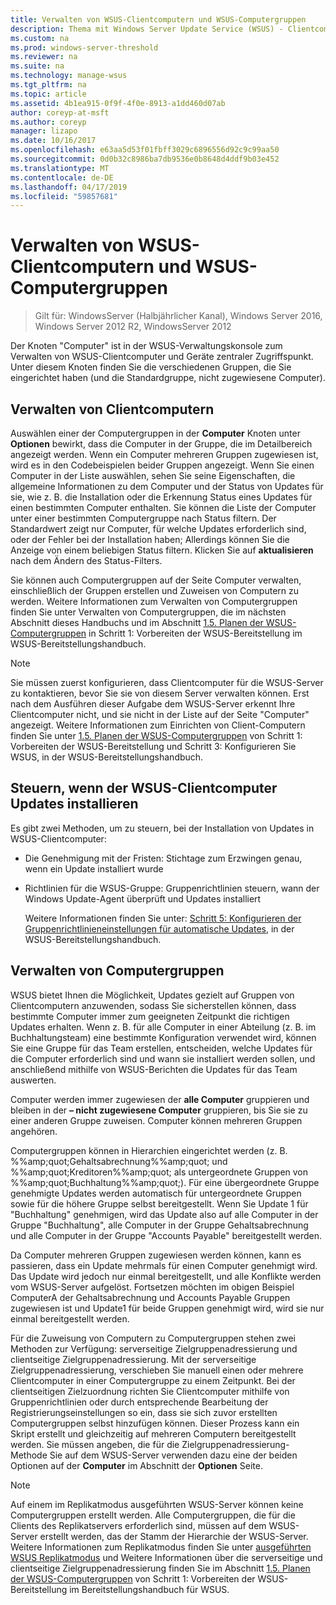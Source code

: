 ```yaml
---
title: Verwalten von WSUS-Clientcomputern und WSUS-Computergruppen
description: Thema mit Windows Server Update Service (WSUS) - Clientcomputer und Gruppen verwalten
ms.custom: na
ms.prod: windows-server-threshold
ms.reviewer: na
ms.suite: na
ms.technology: manage-wsus
ms.tgt_pltfrm: na
ms.topic: article
ms.assetid: 4b1ea915-0f9f-4f0e-8913-a1dd460d07ab
author: coreyp-at-msft
ms.author: coreyp
manager: lizapo
ms.date: 10/16/2017
ms.openlocfilehash: e63aa5d53f01fbff3029c6896556d92c9c99aa50
ms.sourcegitcommit: 0d0b32c8986ba7db9536e0b8648d4ddf9b03e452
ms.translationtype: MT
ms.contentlocale: de-DE
ms.lasthandoff: 04/17/2019
ms.locfileid: "59857681"
---
```

# <a name="managing-wsus-client-computers-and-wsus-computer-groups"></a>Verwalten von WSUS-Clientcomputern und WSUS-Computergruppen

>Gilt für: WindowsServer (Halbjährlicher Kanal), Windows Server 2016, Windows Server 2012 R2, WindowsServer 2012

Der Knoten "Computer" ist in der WSUS-Verwaltungskonsole zum Verwalten von WSUS-Clientcomputer und Geräte zentraler Zugriffspunkt. Unter diesem Knoten finden Sie die verschiedenen Gruppen, die Sie eingerichtet haben (und die Standardgruppe, nicht zugewiesene Computer).

## <a name="managing-client-computers"></a>Verwalten von Clientcomputern
Auswählen einer der Computergruppen in der **Computer** Knoten unter **Optionen** bewirkt, dass die Computer in der Gruppe, die im Detailbereich angezeigt werden. Wenn ein Computer mehreren Gruppen zugewiesen ist, wird es in den Codebeispielen beider Gruppen angezeigt. Wenn Sie einen Computer in der Liste auswählen, sehen Sie seine Eigenschaften, die allgemeine Informationen zu dem Computer und der Status von Updates für sie, wie z. B. die Installation oder die Erkennung Status eines Updates für einen bestimmten Computer enthalten. Sie können die Liste der Computer unter einer bestimmten Computergruppe nach Status filtern. Der Standardwert zeigt nur Computer, für welche Updates erforderlich sind, oder der Fehler bei der Installation haben; Allerdings können Sie die Anzeige von einem beliebigen Status filtern. Klicken Sie auf **aktualisieren** nach dem Ändern des Status-Filters.

Sie können auch Computergruppen auf der Seite Computer verwalten, einschließlich der Gruppen erstellen und Zuweisen von Computern zu werden. Weitere Informationen zum Verwalten von Computergruppen finden Sie unter Verwalten von Computergruppen, die im nächsten Abschnitt dieses Handbuchs und im Abschnitt [1.5. Planen der WSUS-Computergruppen](../plan/plan-your-wsus-deployment.md#BKMK_1.5) in Schritt 1: Vorbereiten der WSUS-Bereitstellung im WSUS-Bereitstellungshandbuch.

> [!NOTE]
> Sie müssen zuerst konfigurieren, dass Clientcomputer für die WSUS-Server zu kontaktieren, bevor Sie sie von diesem Server verwalten können. Erst nach dem Ausführen dieser Aufgabe dem WSUS-Server erkennt Ihre Clientcomputer nicht, und sie nicht in der Liste auf der Seite "Computer" angezeigt. Weitere Informationen zum Einrichten von Client-Computern finden Sie unter [1.5. Planen der WSUS-Computergruppen](../plan/plan-your-wsus-deployment.md#BKMK_1.5) von Schritt 1: Vorbereiten der WSUS-Bereitstellung und Schritt 3: Konfigurieren Sie WSUS, in der WSUS-Bereitstellungshandbuch.

## <a name="controlling-when-wsus-client-computers-install-updates"></a>Steuern, wenn der WSUS-Clientcomputer Updates installieren
Es gibt zwei Methoden, um zu steuern, bei der Installation von Updates in WSUS-Clientcomputer:

-   Die Genehmigung mit der Fristen: Stichtage zum Erzwingen genau, wenn ein Update installiert wurde

-   Richtlinien für die WSUS-Gruppe: Gruppenrichtlinien steuern, wann der Windows Update-Agent überprüft und Updates installiert

    Weitere Informationen finden Sie unter: [Schritt 5: Konfigurieren der Gruppenrichtlinieneinstellungen für automatische Updates](../deploy/4-configure-group-policy-settings-for-automatic-updates.md), in der WSUS-Bereitstellungshandbuch.

## <a name="managing-computer-groups"></a>Verwalten von Computergruppen
WSUS bietet Ihnen die Möglichkeit, Updates gezielt auf Gruppen von Clientcomputern anzuwenden, sodass Sie sicherstellen können, dass bestimmte Computer immer zum geeigneten Zeitpunkt die richtigen Updates erhalten. Wenn z. B. für alle Computer in einer Abteilung (z. B. im Buchhaltungsteam) eine bestimmte Konfiguration verwendet wird, können Sie eine Gruppe für das Team erstellen, entscheiden, welche Updates für die Computer erforderlich sind und wann sie installiert werden sollen, und anschließend mithilfe von WSUS-Berichten die Updates für das Team auswerten.

Computer werden immer zugewiesen der **alle Computer** gruppieren und bleiben in der **– nicht zugewiesene Computer** gruppieren, bis Sie sie zu einer anderen Gruppe zuweisen. Computer können mehreren Gruppen angehören.

Computergruppen können in Hierarchien eingerichtet werden (z. B. %%amp;quot;Gehaltsabrechnung%%amp;quot; und %%amp;quot;Kreditoren%%amp;quot; als untergeordnete Gruppen von %%amp;quot;Buchhaltung%%amp;quot;). Für eine übergeordnete Gruppe genehmigte Updates werden automatisch für untergeordnete Gruppen sowie für die höhere Gruppe selbst bereitgestellt. Wenn Sie Update 1 für "Buchhaltung" genehmigen, wird das Update also auf alle Computer in der Gruppe "Buchhaltung", alle Computer in der Gruppe Gehaltsabrechnung und alle Computer in der Gruppe "Accounts Payable" bereitgestellt werden.

Da Computer mehreren Gruppen zugewiesen werden können, kann es passieren, dass ein Update mehrmals für einen Computer genehmigt wird. Das Update wird jedoch nur einmal bereitgestellt, und alle Konflikte werden vom WSUS-Server aufgelöst. Fortsetzen möchten im obigen Beispiel ComputerA der Gehaltsabrechnung und Accounts Payable Gruppen zugewiesen ist und Update1 für beide Gruppen genehmigt wird, wird sie nur einmal bereitgestellt werden.

Für die Zuweisung von Computern zu Computergruppen stehen zwei Methoden zur Verfügung: serverseitige Zielgruppenadressierung und clientseitige Zielgruppenadressierung. Mit der serverseitige Zielgruppenadressierung, verschieben Sie manuell einen oder mehrere Clientcomputer in einer Computergruppe zu einem Zeitpunkt. Bei der clientseitigen Zielzuordnung richten Sie Clientcomputer mithilfe von Gruppenrichtlinien oder durch entsprechende Bearbeitung der Registrierungseinstellungen so ein, dass sie sich zuvor erstellten Computergruppen selbst hinzufügen können. Dieser Prozess kann ein Skript erstellt und gleichzeitig auf mehreren Computern bereitgestellt werden. Sie müssen angeben, die für die Zielgruppenadressierung-Methode Sie auf dem WSUS-Server verwenden dazu eine der beiden Optionen auf der **Computer** im Abschnitt der **Optionen** Seite.

> [!NOTE]
> Auf einem im Replikatmodus ausgeführten WSUS-Server können keine Computergruppen erstellt werden. Alle Computergruppen, die für die Clients des Replikatservers erforderlich sind, müssen auf dem WSUS-Server erstellt werden, das der Stamm der Hierarchie der WSUS-Server. Weitere Informationen zum Replikatmodus finden Sie unter [ausgeführten WSUS Replikatmodus](running-wsus-replica-mode.md) und Weitere Informationen über die serverseitige und clientseitige Zielgruppenadressierung finden Sie im Abschnitt [1.5. Planen der WSUS-Computergruppen](../plan/plan-your-wsus-deployment.md#BKMK_1.5) von Schritt 1: Vorbereiten der WSUS-Bereitstellung im Bereitstellungshandbuch für WSUS.


